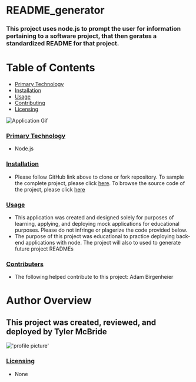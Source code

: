 # README_generator   
### This project uses node.js to prompt the user for information pertaining to a software project, that then gerates a standardized README for that project.

# Table of Contents
* [Primary Technology](#tecnology)
* [Installation](#installation)
* [Usage](#usage)
* [Contributing](#contributing)
* [Licensing](#licensing)


![Application Gif](https://media.giphy.com/media/W36aSvshhgEKuI1QKZ/giphy.gif)


### [Primary Technology](#technology)
* Node.js
### [Installation](#installation)
* Please follow GitHub link above to clone or fork repository. To sample the complete project, please click [here](https://tymcbrid.github.io/README_generator/.). To browse the source code of the project, please click [here](https://github.com/tymcbrid/README_generator/blob/master/index.js)
### [Usage](#usage)
* This application was created and designed solely for purposes of learning, applying, and deploying mock applications for educational purposes. Please do not infringe or plagerize the code provided below.
* The purpose of this project was educational to practice deploying back-end applications with node. The project will also to used to generate future project READMEs
### [Contributers](#contributers)
* The following helped contribute to this project: Adam Birgenheier
# Author Overview
## This project was created, reviewed, and deployed by Tyler McBride 
!['profile picture'](https://avatars1.githubusercontent.com/u/36458808?v=4&s=1000)
### [Licensing](#licensing)
* None